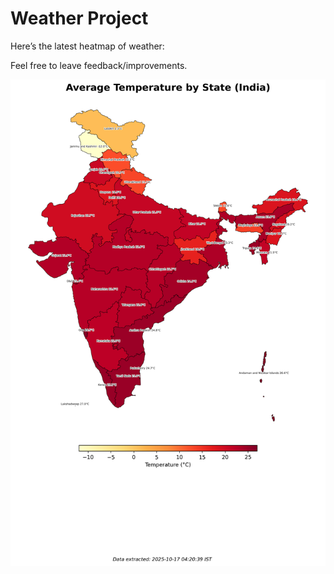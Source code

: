 # Weather Project

Here’s the latest heatmap of weather:

Feel free to leave feedback/improvements.

![India Heatmap](docs/assets/india_heatmap.png?v=F176C1)
